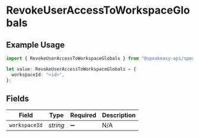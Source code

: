 # RevokeUserAccessToWorkspaceGlobals

## Example Usage

```typescript
import { RevokeUserAccessToWorkspaceGlobals } from "@speakeasy-api/speakeasy-client-sdk-typescript/sdk/models/operations";

let value: RevokeUserAccessToWorkspaceGlobals = {
  workspaceId: "<id>",
};
```

## Fields

| Field              | Type               | Required           | Description        |
| ------------------ | ------------------ | ------------------ | ------------------ |
| `workspaceId`      | *string*           | :heavy_minus_sign: | N/A                |